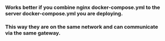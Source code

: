 ### Works better if you combine nginx docker-compose.yml to the server docker-compose.yml you are deploying.
### This way they are on the same network and can communicate via the same gateway.